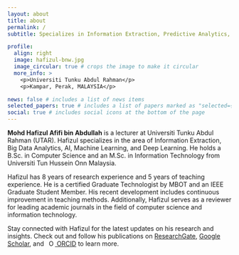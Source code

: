 ```yaml
---
layout: about
title: about
permalink: /
subtitle: Specializes in Information Extraction, Predictive Analytics, Big Data Analytics, AI/ML.

profile:
  align: right
  image: hafizul-bnw.jpg
  image_circular: true # crops the image to make it circular
  more_info: >
    <p>Universiti Tunku Abdul Rahman</p>
    <p>Kampar, Perak, MALAYSIA</p>

news: false # includes a list of news items
selected_papers: true # includes a list of papers marked as "selected={true}"
social: true # includes social icons at the bottom of the page
---
```


<b>Mohd Hafizul Afifi bin Abdullah</b> is a lecturer at Universiti Tunku Abdul Rahman (UTAR). Hafizul specializes in the area of Information Extraction, Big Data Analytics, AI, Machine Learning, and Deep Learning. He holds a B.Sc. in Computer Science and an M.Sc. in Information Technology from Universiti Tun Hussein Onn Malaysia.

Hafizul has 8 years of research experience and 5 years of teaching experience. He is a certified Graduate Technologist by MBOT and an IEEE Graduate Student Member. His recent development includes continuous improvement in teaching methods. Additionally, Hafizul serves as a reviewer for leading academic journals in the field of computer science and information technology.

Stay connected with Hafizul for the latest updates on his research and insights. Check out and follow his publications on [ResearchGate](https://www.researchgate.net/profile/Mohd_Hafizul_Afifi_Abdullah), [Google Scholar](https://scholar.google.com/citations?user=mWsihrgAAAAJ&hl=en), and <a id="cy-effective-orcid-url" class="underline" href="https://orcid.org/0000-0002-1427-2571" target="orcid.widget" rel="me noopener noreferrer" style="vertical-align: top"> <img src="https://orcid.org/sites/default/files/images/orcid_16x16.png" style="width: 1em; margin-inline-start: 0.5em" alt="ORCID iD icon"/> ORCID</a> to learn more.
